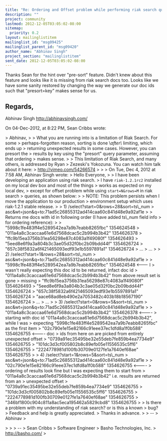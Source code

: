 ```yaml
---
title: "Re: Ordering and Offset problem while performing riak search queries	against 1.2.1 stable"
description: ""
project: community
lastmod: 2012-12-05T03:05:02-08:00
sitemap:
  priority: 0.2
layout: mailinglistitem
mailinglist_id: "msg09425"
mailinglist_parent_id: "msg09420"
author_name: "Abhinav Singh"
project_section: "mailinglistitem"
sent_date: 2012-12-05T03:05:02-08:00
---
```



Thanks Sean for the hint over "pre-sort" feature. Didn't knew about this 
feature and looks like it is missing from riak search docs too.
Looks like we have some sanity restored by changing the way we generate our doc 
ids such that "presort=key" makes sense for us.

Regards,
--
Abhinav Singh
http://abhinavsingh.com/

On 04-Dec-2012, at 8:22 PM, Sean Cribbs  wrote:

&gt; Abhinav,
&gt; 
&gt; What you are running into is a limitation of Riak Search. For some 
&gt; perhaps-forgotten reason, sorting is done \\*after\\* limiting, which ends up 
&gt; returning unexpected results in some cases. However, you can presort the 
&gt; results by key using the "presort" query parameter, assuming that ordering 
&gt; makes sense.
&gt; 
&gt; This limitation of Riak Search, and many others, is addressed by Ryan 
&gt; Zezeski's Yokozuna. You can watch him talk about it here: 
&gt; http://vimeo.com/54266574
&gt; 
&gt; 
&gt; On Tue, Dec 4, 2012 at 7:58 AM, Abhinav Singh  wrote:
&gt; Hello Everyone,
&gt; 
&gt; I have been developing an application using riak search.
&gt; I have `riak-1.2.1rc2` installed on my local dev box and most of the things 
&gt; works as expected on my local dev,
&gt; except for offset problem while using `start=N&rows=M` in riak search 
&gt; queries, as shown below:
&gt; 
&gt; NOTE: This problem persists when I move the application to our production 
&gt; environment setup which uses riak-1.2.1 stable release.
&gt; 
&gt; 1) /select?start=0&rows=28&sort=ts\\_num 
&gt; asc&wt=json&q=to:71ad5c26855312ad414caa60c841d48e9a92af1e
&gt; 
&gt; Returns me docs with id in following order (I have added ts\\_num field info 
&gt; for ordering reference):
&gt; 
&gt; "5998c1fe483ff4e5289542ea7a9b7eabb8265fbc" 1354624548
&gt; "011a4a8c3caccaa61e6d7568dcac5c2b994b3b42" 1354626378
&gt; "ffc9b15ea3756b31ea56298e87c4083a1f49080f" 1354626493
&gt; "5eed8e6f9a3a804b3c3ae05d32f0bc2b09bdd44f" 1354626724
&gt; "657c38f5832a6f421465093edf93e1b5597891a1" 1354626724
&gt; …
&gt; …
&gt; 
&gt; 2) /select?start=1&rows=28&sort=ts\\_num 
&gt; asc&wt=json&q=to:71ad5c26855312ad414caa60c841d48e9a92af1e
&gt; 
&gt; "5998c1fe483ff4e5289542ea7a9b7eabb8265fbc" 1354624548 &lt;--- I 
&gt; wasn't really expecting this doc id to be returned, infact doc id 
&gt; "011a4a8c3caccaa61e6d7568dcac5c2b994b3b42" from above result set is gone 
&gt; missing
&gt; "ffc9b15ea3756b31ea56298e87c4083a1f49080f" 1354626493
&gt; "5eed8e6f9a3a804b3c3ae05d32f0bc2b09bdd44f" 1354626724
&gt; "657c38f5832a6f421465093edf93e1b5597891a1" 1354626724
&gt; "aace68ad8eb490e2a7053482c403b18b18567190" 1354626724
&gt; …
&gt; …
&gt; 
&gt; 3) /select?start=0&rows=5&sort=ts\\_num 
&gt; asc&wt=json&q=to:71ad5c26855312ad414caa60c841d48e9a92af1e
&gt; 
&gt; "011a4a8c3caccaa61e6d7568dcac5c2b994b3b42" 1354626378 &lt;---- 
&gt; starting with doc id "011a4a8c3caccaa61e6d7568dcac5c2b994b3b42", while I was 
&gt; expecting "5998c1fe483ff4e5289542ea7a9b7eabb8265fbc" as the first item
&gt; "02c790e1e15e82166c91eee37ec1dfd8a1f0b588" 1354626755 &lt;---- doc 
&gt; ids from here on are picked from entirely unexpected offset
&gt; "0739a91ec35495be32e55deb7fe859b4ea7734e9" 1354626755
&gt; "101dc3d3cf005802b8c89efb05e11556535c5ff6" 1354626755
&gt; "2224778981d100fb30709e0127fe1a7640ef68ae" 1354626755
&gt; 
&gt; 4) /select?start=1&rows=5&sort=ts\\_num 
&gt; asc&wt=json&q=to:71ad5c26855312ad414caa60c841d48e9a92af1e
&gt; 
&gt; "02c790e1e15e82166c91eee37ec1dfd8a1f0b588" 1354626755 &lt;---- 
&gt; ordering of results look fine but I was expecting them to start from 
&gt; "011a4a8c3caccaa61e6d7568dcac5c2b994b3b42" i.e. results are returned from an 
&gt; unexpected offset
&gt; "0739a91ec35495be32e55deb7fe859b4ea7734e9" 1354626755
&gt; "101dc3d3cf005802b8c89efb05e11556535c5ff6" 1354626755
&gt; "2224778981d100fb30709e0127fe1a7640ef68ae" 1354626755
&gt; "346bf1800c904c811a8ac5eca195462a5829cbd8" 1354626755
&gt; 
&gt; Is there a problem with my understanding of riak search? or is this a known 
&gt; bug?
&gt; Feedback and help is greatly appreciated.
&gt; Thanks in advance.
&gt; 
&gt; --
&gt; Abhinav
&gt; 
 
&gt; 
&gt; 
&gt; -- 
&gt; Sean Cribbs 
&gt; Software Engineer
&gt; Basho Technologies, Inc.
&gt; http://basho.com/
&gt; 

